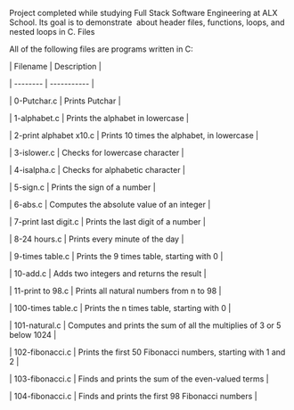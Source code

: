 Project completed while studying Full Stack Software Engineering at ALX School. Its goal is to demonstrate  about header files, functions, loops, and nested loops in C.
Files
                
All of the following files are programs written in C:
                
                
| Filename | Description |
                
| -------- | ----------- |
                
| 0-Putchar.c | Prints Putchar |
                
| 1-alphabet.c | Prints the alphabet in lowercase |
                
| 2-print alphabet x10.c | Prints 10 times the alphabet, in lowercase |
                
| 3-islower.c | Checks for lowercase character |
                
| 4-isalpha.c | Checks for alphabetic character |
                
| 5-sign.c | Prints the sign of a number |
                
| 6-abs.c | Computes the absolute value of an integer |
                
| 7-print last digit.c | Prints the last digit of a number |
                
| 8-24 hours.c | Prints every minute of the day |
                
| 9-times table.c | Prints the 9 times table, starting with 0 |
                
| 10-add.c | Adds two integers and returns the result |
                
| 11-print to 98.c | Prints all natural numbers from n to 98 |
                
| 100-times table.c | Prints the n times table, starting with 0 |
                
| 101-natural.c | Computes and prints the sum of all the multiplies of 3 or 5 below 1024 |
                
| 102-fibonacci.c | Prints the first 50 Fibonacci numbers, starting with 1 and 2 |
                
| 103-fibonacci.c | Finds and prints the sum of the even-valued terms |
                
| 104-fibonacci.c | Finds and prints the first 98 Fibonacci numbers |

